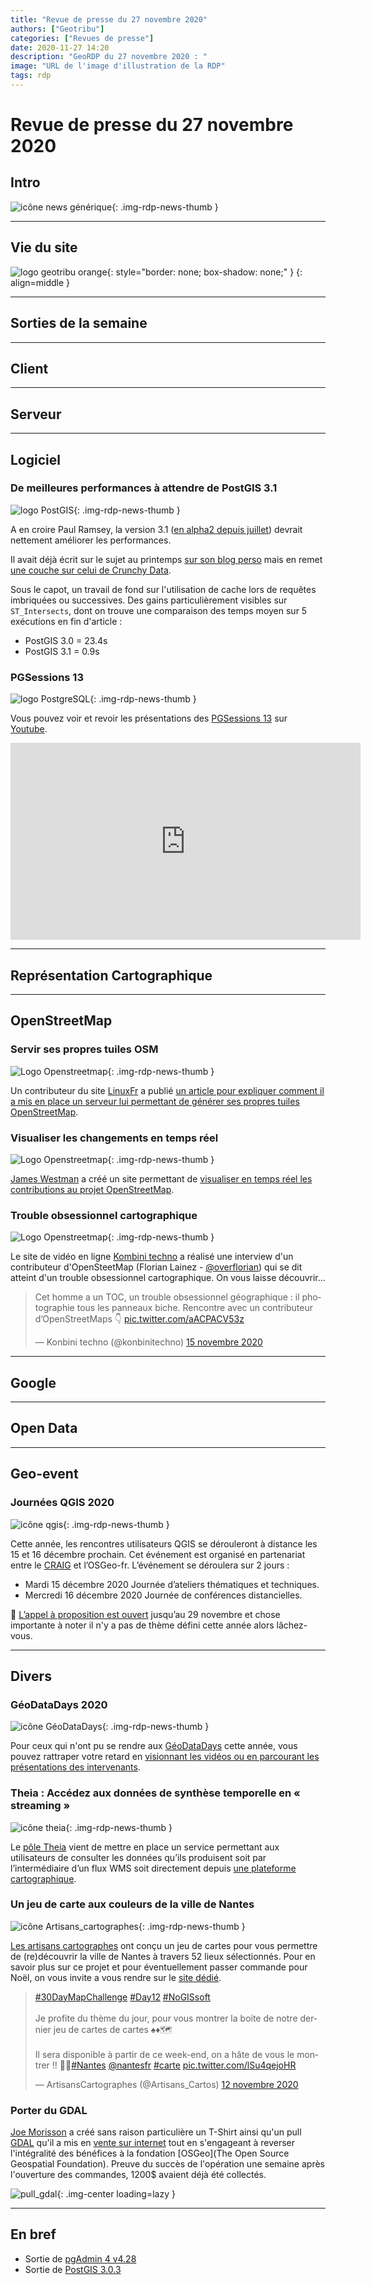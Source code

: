 ```yaml
---
title: "Revue de presse du 27 novembre 2020"
authors: ["Geotribu"]
categories: ["Revues de presse"]
date: 2020-11-27 14:20
description: "GeoRDP du 27 novembre 2020 : "
image: "URL de l'image d'illustration de la RDP"
tags: rdp
---
```


# Revue de presse du 27 novembre 2020

## Intro

![icône news générique](https://cdn.geotribu.fr/img/internal/icons-rdp-news/news.png "News"){: .img-rdp-news-thumb }

----

## Vie du site

![logo geotribu orange](https://cdn.geotribu.fr/img/internal/charte/geotribu_logo_rectangle_384x80.png "logo geotribu orange"){: style="border: none; box-shadow: none;" }
{: align=middle }

----

## Sorties de la semaine

----

## Client

----

## Serveur

----

## Logiciel

### De meilleures performances à attendre de PostGIS 3.1

![logo PostGIS](https://cdn.geotribu.fr/img/logos-icones/logiciels_librairies/postgis.png "PostGIS"){: .img-rdp-news-thumb }

A en croire Paul Ramsey, la version 3.1 ([en alpha2 depuis juillet](https://cdn.geotribu.fr/img/logos-icones/logiciels_librairies/postgis.png)) devrait nettement améliorer les performances.

Il avait déjà écrit sur le sujet au printemps [sur son blog perso](https://blog.cleverelephant.ca/2020/04/developer-life.html) mais en remet [une couche sur celui de Crunchy Data](https://info.crunchydata.com/blog/waiting-for-postgis-3.1-performance).

Sous le capot, un travail de fond sur l'utilisation de cache lors de requêtes imbriquées ou successives.
Des gains particulièrement visibles sur `ST_Intersects`, dont on trouve une comparaison des temps moyen sur 5 exécutions en fin d'article :

- PostGIS 3.0 = 23.4s
- PostGIS 3.1 = 0.9s

### PGSessions 13

![logo PostgreSQL](https://cdn.geotribu.fr/img/logos-icones/logiciels_librairies/postgresql.png "PostgreSQL"){: .img-rdp-news-thumb }

Vous pouvez voir et revoir les présentations des [PGSessions 13](https://www.postgresql-sessions.org) sur [Youtube](https://www.youtube.com/watch?v=TmqcIWYzvuc&feature=emb_title).

<iframe width="560" height="315" src="https://www.youtube-nocookie.com/embed/TmqcIWYzvuc" frameborder="0" allow="accelerometer; autoplay; encrypted-media; gyroscope; picture-in-picture" allowfullscreen></iframe>

----

## Représentation Cartographique

----

## OpenStreetMap

### Servir ses propres tuiles OSM

![Logo Openstreetmap](https://cdn.geotribu.fr/img/logos-icones/OpenStreetMap/Openstreetmap.png "Openstreetmap"){: .img-rdp-news-thumb }

Un contributeur du site [LinuxFr](https://linuxfr.org/) a publié [un article pour expliquer comment il a mis en place un serveur lui permettant de générer ses propres tuiles OpenStreetMap](https://linuxfr.org/users/gbetous/journaux/servir-ses-propres-tuiles-osm).

### Visualiser les changements en temps réel

![Logo Openstreetmap](https://cdn.geotribu.fr/img/logos-icones/OpenStreetMap/Openstreetmap.png "Openstreetmap"){: .img-rdp-news-thumb }

[James Westman](https://www.flyingpimonster.net) a créé un site permettant de [visualiser en temps réel les contributions au projet OpenStreetMap](https://jwestman.gitlab.io/osm-in-realtime/).

### Trouble obsessionnel cartographique

![Logo Openstreetmap](https://cdn.geotribu.fr/img/logos-icones/OpenStreetMap/Openstreetmap.png "Openstreetmap"){: .img-rdp-news-thumb }

Le site de vidéo en ligne [Kombini techno](https://techno.konbini.com/fr) a réalisé une interview d'un contributeur d'OpenSteetMap (Florian Lainez - [@overflorian](https://twitter.com/overflorian)) qui se dit atteint d'un trouble obsessionnel cartographique. On vous laisse découvrir...

<blockquote class="twitter-tweet" data-lang="fr"><p lang="fr" dir="ltr">Cet homme a un TOC, un trouble obsessionnel géographique : il photographie tous les panneaux biche. Rencontre avec un contributeur d’OpenStreetMaps 👇 <a href="https://t.co/aACPACV53z">pic.twitter.com/aACPACV53z</a></p>&mdash; Konbini techno (@konbinitechno) <a href="https://twitter.com/konbinitechno/status/1328050134626807815?ref_src=twsrc%5Etfw">15 novembre 2020</a></blockquote>

----

## Google

----

## Open Data

----

## Geo-event

### Journées QGIS 2020

![icône qgis](https://cdn.geotribu.fr/images/logos-icones/logiciels_librairies/qgis.png "QGIS"){: .img-rdp-news-thumb }

Cette année, les rencontres utilisateurs QGIS se dérouleront à distance les 15 et 16 décembre prochain. Cet événement est organisé en partenariat entre le [CRAIG](https://www.craig.fr) et l’OSGeo-fr. L’événement se déroulera sur 2 jours :

- Mardi 15 décembre 2020 Journée d’ateliers thématiques et techniques.
- Mercredi 16 décembre 2020 Journée de conférences distancielles.

:rotating_light: [L’appel à proposition est ouvert](http://conf.qgis.osgeo.fr/2020/11/13/appels_a_propositions.html) jusqu’au 29 novembre et chose importante à noter il n'y a pas de thème défini cette année alors lâchez-vous.

----

## Divers

### GéoDataDays 2020

![icône GéoDataDays](https://cdn.geotribu.fr/img/internal/icons-rdp-news/news.png "GéoDataDays"){: .img-rdp-news-thumb }

Pour ceux qui n'ont pu se rendre aux [GéoDataDays](https://www.geodatadays.fr) cette année, vous pouvez rattraper votre retard en [visionnant les vidéos ou en parcourant les présentations des intervenants](https://www.geodatadays.fr/ressources).

### Theia : Accédez aux données de synthèse temporelle en « streaming »

![icône theia](https://cdn.geotribu.fr/img/internal/icons-rdp-news/news.png "Theia"){: .img-rdp-news-thumb }

Le [pôle Theia](https://www.theia-land.fr/serveur-cartographique-theia-accedez-aux-donnees-de-synthese-temporelle-en-streaming/) vient de mettre en place un service permettant aux utilisateurs de consulter les données qu’ils produisent soit par l’intermédiaire d’un flux WMS soit directement depuis [une plateforme cartographique](maps.theia-land.fr).

### Un jeu de carte aux couleurs de la ville de Nantes

![icône Artisans_cartographes](https://cdn.geotribu.fr/img/internal/icons-rdp-news/news.png "Artisans cartographes"){: .img-rdp-news-thumb }

[Les artisans cartographes](https://les-artisans-cartographes.fr) ont conçu un jeu de cartes pour vous permettre de (re)découvrir la ville de Nantes à travers 52 lieux sélectionnés. Pour en savoir plus sur ce projet et pour éventuellement passer commande pour Noël, on vous invite a vous rendre sur le [site dédié](http://52lieuxadecouvrir.fr).

<blockquote class="twitter-tweet" data-lang="fr"><p lang="fr" dir="ltr"><a href="https://twitter.com/hashtag/30DayMapChallenge?src=hash&amp;ref_src=twsrc%5Etfw">#30DayMapChallenge</a> <a href="https://twitter.com/hashtag/Day12?src=hash&amp;ref_src=twsrc%5Etfw">#Day12</a> <a href="https://twitter.com/hashtag/NoGISsoft?src=hash&amp;ref_src=twsrc%5Etfw">#NoGISsoft</a><br><br>Je profite du thème du jour, pour vous montrer la boite de notre dernier jeu de cartes de cartes ♠️♦️🗺️<br><br>Il sera disponible à partir de ce week-end, on a hâte de vous le montrer !! 🤗🤩<a href="https://twitter.com/hashtag/Nantes?src=hash&amp;ref_src=twsrc%5Etfw">#Nantes</a> <a href="https://twitter.com/nantesfr?ref_src=twsrc%5Etfw">@nantesfr</a> <a href="https://twitter.com/hashtag/carte?src=hash&amp;ref_src=twsrc%5Etfw">#carte</a> <a href="https://t.co/lSu4qejoHR">pic.twitter.com/lSu4qejoHR</a></p>&mdash; ArtisansCartographes (@Artisans_Cartos) <a href="https://twitter.com/Artisans_Cartos/status/1326949808553271296?ref_src=twsrc%5Etfw">12 novembre 2020</a></blockquote>

### Porter du GDAL

[Joe Morisson](https://joemorrison.medium.com) a créé sans raison particulière un T-Shirt ainsi qu'un pull [GDAL](https://gdal.org) qu'il a mis en [vente sur internet](https://teespring.com/fr/shop/gdal) tout en s'engageant à reverser l'intégralité des bénéfices à la fondation [OSGeo](The Open Source Geospatial Foundation). Preuve du succès de l'opération une semaine après l'ouverture des commandes, 1200$ avaient déjà été collectés.

![pull_gdal](https://cdn.geotribu.fr/img/articles-blog-rdp/capture-ecran/pull_gdal.jpg "Pull GDAL"){: .img-center loading=lazy }

----

## En bref

- Sortie de [pgAdmin 4 v4.28](https://www.pgadmin.org)
- Sortie de [PostGIS 3.0.3](http://postgis.net/2020/11/20/postgis-3.0.3/)
